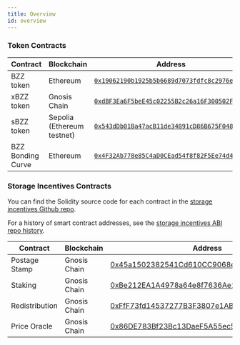 ```yaml
---
title: Overview
id: overview
---
```


### Token Contracts
|Contract|Blockchain | Address             | 
| ---------------------- | ------------------------------- |--------- |
|BZZ token| Ethereum          | [`0x19062190b1925b5b6689d7073fdfc8c2976ef8cb`](https://ethplorer.io/address/0x19062190b1925b5b6689d7073fdfc8c2976ef8cb)                |
|xBZZ token | Gnosis Chain    | [`0xdBF3Ea6F5beE45c02255B2c26a16F300502F68da`](https://gnosisscan.io/token/0xdbf3ea6f5bee45c02255b2c26a16f300502f68da) |
|sBZZ token| Sepolia (Ethereum testnet) | [`0x543dDb01Ba47acB11de34891cD86B675F04840db`](https://sepolia.etherscan.io/address/0x543dDb01Ba47acB11de34891cD86B675F04840db)         |
|BZZ Bonding Curve| Ethereum|[`0x4F32Ab778e85C4aD0CEad54f8f82F5Ee74d46904`](https://etherscan.io/address/0x4F32Ab778e85C4aD0CEad54f8f82F5Ee74d46904)|[`0x4F32Ab778e85C4aD0CEad54f8f82F5Ee74d46904`](https://etherscan.io/address/0x4F32Ab778e85C4aD0CEad54f8f82F5Ee74d46904)|

### Storage Incentives Contracts
You can find the Solidity source code for each contract in the [storage incentives Github repo](https://github.com/ethersphere/storage-incentives 
). 

For a history of smart contract addresses, see the [storage incentives ABI repo history](https://github.com/ethersphere/go-storage-incentives-abi/commits/master/abi/abi_mainnet.go).

|Contract|Blockchain | Address             | 
| ---------------------- | ------------------------------- |--------- |
|Postage Stamp|Gnosis Chain|[0x45a1502382541Cd610CC9068e88727426b696293](https://gnosisscan.io/address/0x45a1502382541Cd610CC9068e88727426b696293#code)|
|Staking|Gnosis Chain|[0xBe212EA1A4978a64e8f7636Ae18305C38CA092Bd](https://gnosisscan.io/address/0xBe212EA1A4978a64e8f7636Ae18305C38CA092Bd#code)|
|Redistribution|Gnosis Chain|[0xFfF73fd14537277B3F3807e1AB0F85E17c0ABea5](https://gnosisscan.io/address/0xFfF73fd14537277B3F3807e1AB0F85E17c0ABea5#code)|
|Price Oracle|Gnosis Chain|[0x86DE783Bf23Bc13DaeF5A55ec531C198da8f10cF](https://gnosisscan.io/address/0x86DE783Bf23Bc13DaeF5A55ec531C198da8f10cF#code)|